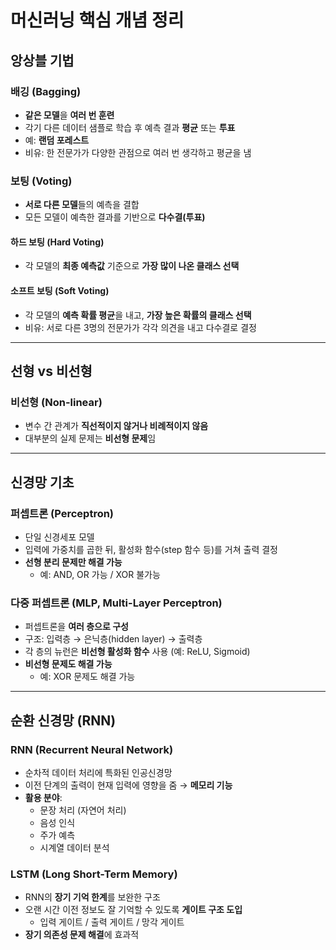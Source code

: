 # 머신러닝 핵심 개념 정리

## 앙상블 기법

### 배깅 (Bagging)
- **같은 모델**을 **여러 번 훈련**
- 각기 다른 데이터 샘플로 학습 후 예측 결과 **평균** 또는 **투표**
- 예: **랜덤 포레스트**
- 비유: 한 전문가가 다양한 관점으로 여러 번 생각하고 평균을 냄

### 보팅 (Voting)
- **서로 다른 모델**들의 예측을 결합
- 모든 모델이 예측한 결과를 기반으로 **다수결(투표)**

#### 하드 보팅 (Hard Voting)
- 각 모델의 **최종 예측값** 기준으로 **가장 많이 나온 클래스 선택**

#### 소프트 보팅 (Soft Voting)
- 각 모델의 **예측 확률 평균**을 내고, **가장 높은 확률의 클래스 선택**
- 비유: 서로 다른 3명의 전문가가 각각 의견을 내고 다수결로 결정

---

## 선형 vs 비선형

### 비선형 (Non-linear)
- 변수 간 관계가 **직선적이지 않거나 비례적이지 않음**
- 대부분의 실제 문제는 **비선형 문제**임

---

## 신경망 기초

### 퍼셉트론 (Perceptron)
- 단일 신경세포 모델
- 입력에 가중치를 곱한 뒤, 활성화 함수(step 함수 등)를 거쳐 출력 결정
- **선형 분리 문제만 해결 가능**
  - 예: AND, OR 가능 / XOR 불가능

### 다중 퍼셉트론 (MLP, Multi-Layer Perceptron)
- 퍼셉트론을 **여러 층으로 구성**
- 구조: 입력층 → 은닉층(hidden layer) → 출력층
- 각 층의 뉴런은 **비선형 활성화 함수** 사용 (예: ReLU, Sigmoid)
- **비선형 문제도 해결 가능**
  - 예: XOR 문제도 해결 가능

---

## 순환 신경망 (RNN)

### RNN (Recurrent Neural Network)
- 순차적 데이터 처리에 특화된 인공신경망
- 이전 단계의 출력이 현재 입력에 영향을 줌 → **메모리 기능**
- **활용 분야**:
  - 문장 처리 (자연어 처리)
  - 음성 인식
  - 주가 예측
  - 시계열 데이터 분석

### LSTM (Long Short-Term Memory)
- RNN의 **장기 기억 한계**를 보완한 구조
- 오랜 시간 이전 정보도 잘 기억할 수 있도록 **게이트 구조 도입**
  - 입력 게이트 / 출력 게이트 / 망각 게이트
- **장기 의존성 문제 해결**에 효과적